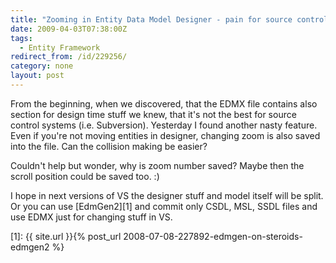 ```yaml
---
title: "Zooming in Entity Data Model Designer - pain for source control"
date: 2009-04-03T07:38:00Z
tags:
  - Entity Framework
redirect_from: /id/229256/
category: none
layout: post
---
```

From the beginning, when we discovered, that the EDMX file contains also section for design time stuff we knew, that it's not the best for source control systems (i.e. Subversion). Yesterday I found another nasty feature. Even if you're not moving entities in designer, changing zoom is also saved into the file. Can the collision making be easier?

Couldn't help but wonder, why is zoom number saved? Maybe then the scroll position could be saved too. :)

I hope in next versions of VS the designer stuff and model itself will be split. Or you can use [EdmGen2][1] and commit only CSDL, MSL, SSDL files and use EDMX just for changing stuff in VS.

[1]: {{ site.url }}{% post_url 2008-07-08-227892-edmgen-on-steroids-edmgen2 %}
